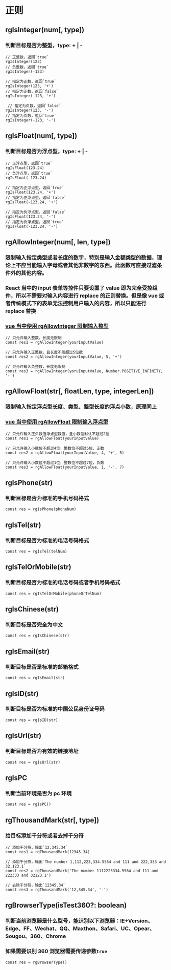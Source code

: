 # 正则

## rgIsInteger(num[, type])

### 判断目标是否为整型，type: + | -

```
// 正整数，返回`true`
rgIsInteger(123)
// 负整数，返回`true`
rgIsInteger(-123)

// 指定为正数，返回`true`
rgIsInteger(123, '+')
// 指定为正数，返回`false`
rgIsInteger(-123, '+')

 // 指定为负数，返回`false`
rgIsInteger(123, '-')
// 指定为负数，返回`true`
rgIsInteger(-123, '-')
```

## rgIsFloat(num[, type])

### 判断目标是否为浮点型，type: + | -

```
// 正浮点型，返回`true`
rgIsFloat(123.24)
// 负浮点型，返回`true`
rgIsFloat(-123.24)

// 指定为正浮点型，返回`true`
rgIsFloat(123.24, '+')
// 指定为正浮点型，返回`false`
rgIsFloat(-123.24, '+')

// 指定为负浮点型，返回`false`
rgIsFloat(123.24, '-')
// 指定为负浮点型，返回`true`
rgIsFloat(-123.24, '-')
```

## rgAllowInteger(num[, len, type])

### 限制输入指定类型或者长度的数字，特别是输入金额类型的数据，理论上不应当能输入字母或者其他非数字的东西。此函数可直接过滤条件外的其他内容。

### React 当中的 input 表单等控件只要设置了 value 即为完全受控组件，所以不需要对输入内容进行 replace 的正则替换。但是像 vue 或者传统模式下的表单无法控制用户输入的内容，所以只能进行 replace 替换

### [vue 当中使用 rgAllowInteger 限制输入整型](http://jsrun.pro/PvfKp/edit)

```
// 只允许输入整数，长度无限制
const res1 = rgAllowInteger(yourInputValue)

// 只允许输入正整数，且长度不能超过5位数
const res2 = rgAllowInteger(yourInputValue, 5, '+')

// 只允许输入负整数，长度无限制
const res3 = rgAllowInteger(yoruInputValue, Number.POSITIVE_INFINITY, '-')
```

## rgAllowFloat(str[, floatLen, type, integerLen])

### 限制输入指定浮点型长度、类型、整型长度的浮点小数，原理同上

### [vue 当中使用 rgAllowFloat 限制输入浮点型](http://jsrun.pro/EvfKp/edit)

```
// 只允许输入正负数值浮点型数值，且小数位默认不超过2位
const res1 = rgAllowFloat(yourInputValue)

// 只允许输入小数位不超过4位，整数位不超过5位，正数
const res2 = rgAllowFloat(yourInputValue, 4, '+', 5)

// 只允许输入小数位不超过1位，整数位不超过7位，负数
const res3 = rgAllowFloat(yourInputValue, 1, '-', 7)
```

## rgIsPhone(str)

### 判断目标是否为标准的手机号码格式

```
const res = rgIsPhone(phoneNum)
```

## rgIsTel(str)

### 判断目标是否为标准的电话号码格式

```
const res = rgIsTel(telNum)
```

## rgIsTelOrMobile(str)

### 判断目标是否为标准的电话号码或者手机号码格式

```
const res = rgIsTelOrMobile(phoneOrTelNum)
```

## rgIsChinese(str)

### 判断目标是否完全为中文

```
const res = rgIsChinese(str)
```

## rgIsEmail(str)

### 判断目标是否是标准的邮箱格式

```
const res = rgIsEmail(str)
```

## rgIsID(str)

### 判断目标是否为标准的中国公民身份证号码

```
const res = rgIsID(str)
```

## rgIsUrl(str)

### 判断目标是否为有效的链接地址

```
const res = rgIsUrl(str)
```

## rgIsPC

### 判断当前环境是否为 pc 环境

```
const res = rgIsPC()
```

## rgThousandMark(str[, type])

### 给目标添加千分符或者去掉千分符

```
// 添加千分符，输出`12,345.34`
const res1 = rgThousandMark(12345.34)

// 添加千分符，输出`The number 1,112,223,334.5564 and 111 and 222,333 and 32,123.1`
const res2 = rgThousandMark('The number 1112223334.5564 and 111 and 222333 and 32123.1')

// 去除千分符，输出`12345.34`
const res3 = rgThousandMark('12,345.34', '-')
```

## rgBrowserType(isTest360?: boolean)

### 判断当前浏览器是什么型号，能识别以下浏览器：IE+Version、Edge、FF、Wechat、QQ、Maxthon、Safari、UC、Opear、Sougou、360、Chrome

### 如果需要识别 360 浏览器需要传递参数`true`

```
const res = rgBrowserType()
```
